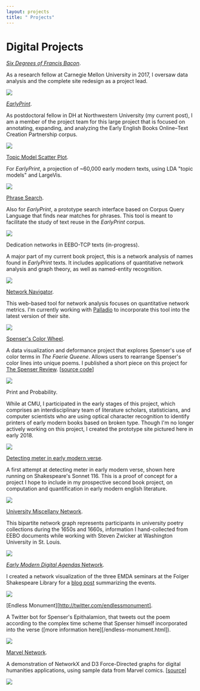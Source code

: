 ```yaml
---
layout: projects
title: " Projects"
---
```


# Digital Projects

*[Six Degrees of Francis Bacon](http://sixdegreesoffrancisbacon.com)*.

As a research fellow at Carnegie Mellon University in 2017, I oversaw data analysis and the complete site redesign as a project lead.

![](/images/gallery/1sixdegrees.png)

*[EarlyPrint](https://earlyprint.org/)*.

As postdoctoral fellow in DH at Northwestern University (my current post), I am a member of the project team for this large project that is focused on annotating, expanding, and analyzing the Early English Books Online–Text Creation Partnership corpus.

![](/images/earlyprintngram.png)

[Topic Model Scatter Plot](https://earlyprint.org/scatterplot).

For *EarlyPrint*, a projection of ~60,000 early modern texts, using LDA "topic models" and LargeVis.

![](/images/gallery/5scatter.png)

[Phrase Search](https://earlyprint.org/lab/tool_phrase_search.html).

Also for *EarlyPrint*, a prototype search interface based on Corpus Query Language that finds near matches for phrases. This tool is meant to facilitate the study of text reuse in the *EarlyPrint* corpus.

![](/images/phrase.png)

Dedication networks in EEBO-TCP texts (in-progress).

A major part of my current book project, this is a network analysis of names found in *EarlyPrint* texts. It includes applications of quantitative network analysis and graph theory, as well as named-entity recognition.

![](/images/dedication_jupyter.png)

[Network Navigator](http://dh-web.hss.cmu.edu/network_navigator/).

This web-based tool for network analysis focuses on quantitative network metrics. I'm currently working with [Palladio](http://hdlab.stanford.edu/palladio/) to incorporate this tool into the latest version of their site.

![](/images/navigator.png)

[Spenser's Color Wheel](https://jrladd.com/colorwheel).

A data visualization and deformance project that explores Spenser's use of color terms in *The Faerie Queene*. Allows users to rearrange Spenser's color lines into unique poems. I published a short piece on this project for [The Spenser Review](https://www.english.cam.ac.uk/spenseronline/review/item/49.3.5/). [[source code](https://github.com/jrladd/colorwheel)]

![](/images/gallery/4colorwheel.png)

Print and Probability.

While at CMU, I participated in the early stages of this project, which comprises an interdisciplinary team of literature scholars, statisticians, and computer scientists who are using optical character recognition to identify printers of early modern books based on broken type. Though I'm no longer actively working on this project, I created the prototype site pictured here in early 2018.

![](/images/printandprob.png)

[Detecting meter in early modern verse](https://github.com/jrladd/scansion).

A first attempt at detecting meter in early modern verse, shown here running on Shakespeare's Sonnet 116. This is a proof of concept for a project I hope to include in my prospective second book project, on computation and quantification in early modern english literature.

![](/images/scansion.png)

[University Miscellany Network](http://bl.ocks.org/jrladd/2f97fe222cfd7e66c655).

This bipartite network graph represents participants in university poetry collections during the 1650s and 1660s, information I hand-collected from EEBO documents while working with Steven Zwicker at Washington University in St. Louis.

![](/images/miscellany.png)

[*Early Modern Digital Agendas* Network](https://bl.ocks.org/jrladd/75a522aecd79d10778fd5d8d31b1d1a5).

I created a network visualization of the three EMDA seminars at the Folger Shakespeare Library for a [blog post](https://collation.folger.edu/2017/10/report-network-analysis/) summarizing the events.

![](/images/emda.png)

[Endless Monument][http://twitter.com/endlessmonument].

A Twitter bot for Spenser's Epithalamion, that tweets out the poem according to the complex time scheme that Spenser himself incorporated into the verse ([more information here][/endless-monument.html]).

![](/images/spenser.png)

[Marvel Network](http://bl.ocks.org/jrladd/c76799aa63efd7176bd9006f403e854d).

A demonstration of NetworkX and D3 Force-Directed graphs for digital humanities applications, using sample data from Marvel comics. [[source](https://github.com/jrladd/marvel_network)]

![](/images/marvel.png)


